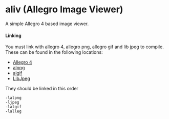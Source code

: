 # aliv (Allegro Image Viewer)
A simple Allegro 4 based image viewer.
#### Linking
You must link with allegro 4, allegro png, allegro gif and lib jpeg to compile. These can be found in the following locations:
- [Allegro 4](http://liballeg.org/api.html)
- [alpng](http://alpng.sourceforge.net/)
- [algif](http://algif.sourceforge.net/)
- [LibJpeg](https://github.com/LuaDist/libjpeg)

They should be linked in this order
```
-lalpng
-ljpeg
-lalgif
-lalleg
```
